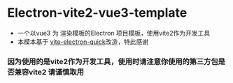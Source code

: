 # Electron-vite2-vue3-template
 
 
 - 一个以vue3 为 渲染模板的Electron 项目模板，使用vite2作为开发工具
 - 本模本基于 [vite-electron-quick](https://github.com/MangoTsing/vite-electron-quick)改造，特此感谢
### 因为使用的是vite2作为开发工具，使用时请注意你使用的第三方包是否兼容vite2 请谨慎取用